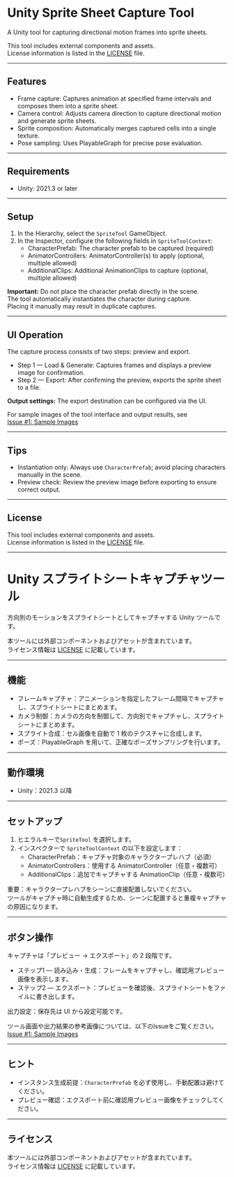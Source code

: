 # Unity Sprite Sheet Capture Tool

A Unity tool for capturing directional motion frames into sprite sheets.

This tool includes external components and assets.  
License information is listed in the [LICENSE](LICENSE) file.

---

## Features

- Frame capture: Captures animation at specified frame intervals and composes them into a sprite sheet.
- Camera control: Adjusts camera direction to capture directional motion and generate sprite sheets.
- Sprite composition: Automatically merges captured cells into a single texture.
- Pose sampling: Uses PlayableGraph for precise pose evaluation.

---

## Requirements

- Unity: 2021.3 or later

---

## Setup

1. In the Hierarchy, select the `SpriteTool` GameObject.
2. In the Inspector, configure the following fields in `SpriteToolContext`:
   - CharacterPrefab: The character prefab to be captured (required)
   - AnimatorControllers: AnimatorController(s) to apply (optional, multiple allowed)
   - AdditionalClips: Additional AnimationClips to capture (optional, multiple allowed)

**Important:** Do not place the character prefab directly in the scene.  
The tool automatically instantiates the character during capture.  
Placing it manually may result in duplicate captures.

---

## UI Operation

The capture process consists of two steps: preview and export.

- Step 1 — Load & Generate: Captures frames and displays a preview image for confirmation.
- Step 2 — Export: After confirming the preview, exports the sprite sheet to a file.

**Output settings:** The export destination can be configured via the UI.

For sample images of the tool interface and output results, see  
[Issue #1: Sample Images](https://github.com/d-tamura123/SpriteTool/issues/1)

---

## Tips

- Instantiation only: Always use `CharacterPrefab`; avoid placing characters manually in the scene.
- Preview check: Review the preview image before exporting to ensure correct output.

---

## License

This tool includes external components and assets.  
License information is listed in the [LICENSE](LICENSE) file.

---

# Unity スプライトシートキャプチャツール

方向別のモーションをスプライトシートとしてキャプチャする Unity ツールです。

本ツールには外部コンポーネントおよびアセットが含まれています。  
ライセンス情報は [LICENSE](LICENSE) に記載しています。

---

## 機能

- フレームキャプチャ：アニメーションを指定したフレーム間隔でキャプチャし、スプライトシートにまとめます。
- カメラ制御：カメラの方向を制御して、方向別でキャプチャし、スプライトシートにまとめます。
- スプライト合成：セル画像を自動で 1 枚のテクスチャに合成します。
- ポーズ：PlayableGraph を用いて、正確なポーズサンプリングを行います。

---

## 動作環境

- Unity：2021.3 以降

---

## セットアップ

1. ヒエラルキーで`SpriteTool` を選択します。
2. インスペクターで `SpriteToolContext` の以下を設定します：
   - CharacterPrefab：キャプチャ対象のキャラクタープレハブ（必須）
   - AnimatorControllers：使用する AnimatorController（任意・複数可）
   - AdditionalClips：追加でキャプチャする AnimationClip（任意・複数可）

重要：キャラクタープレハブをシーンに直接配置しないでください。  
ツールがキャプチャ時に自動生成するため、シーンに配置すると重複キャプチャの原因になります。

---

## ボタン操作

キャプチャは「プレビュー → エクスポート」の 2 段階です。

- ステップ1 — 読み込み・生成：フレームをキャプチャし、確認用プレビュー画像を表示します。
- ステップ2 — エクスポート：プレビューを確認後、スプライトシートをファイルに書き出します。

出力設定：保存先は UI から設定可能です。

ツール画面や出力結果の参考画像については、以下のIssueをご覧ください。  
[Issue #1: Sample Images](https://github.com/d-tamura123/SpriteTool/issues/1)

---

## ヒント

- インスタンス生成前提：`CharacterPrefab` を必ず使用し、手動配置は避けてください。
- プレビュー確認：エクスポート前に確認用プレビュー画像をチェックしてください。

---

## ライセンス

本ツールには外部コンポーネントおよびアセットが含まれています。  
ライセンス情報は [LICENSE](LICENSE) に記載しています。
